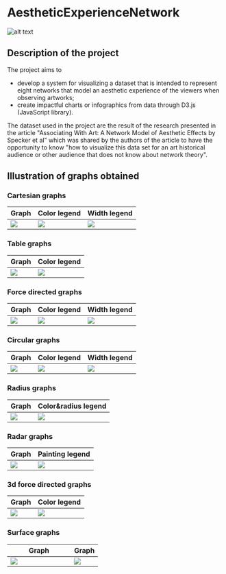 # AestheticExperienceNetwork

![alt text](https://github.com/bertonfederico/AestheticExperienceNetwork/blob/eaa98664baccc1488522df325fbf222fbaa9d960/screenshot/first_page.png)

## Description of the project
The project aims to
- develop a system for visualizing a dataset that is intended to represent eight networks that model an aesthetic experience of the viewers when observing artworks;
- create impactful charts or infographics from data through D3.js (JavaScript library).

The dataset used in the project are the result of the research presented in the article "Associating With Art: A Network Model of Aesthetic Effects by Specker et al" which was shared by the authors of the article to have the opportunity to know "how to visualize this data set for an art historical audience or other audience that does not know about network theory".

## Illustration of graphs obtained
### Cartesian graphs
<table align="center">
	<thead><tr>
		<th>Graph</th>
		<th>Color legend</th>
		<th>Width legend</th>
	</tr></thead>
	<tbody><tr>
		<td><img src="https://github.com/bertonfederico/AestheticExperienceNetwork/blob/d5c29f89259dde101c39c9b81319b43471b95b27/screenshot/graph/1_cartesianGraphs.png" /></td>
		<td><img src="https://github.com/bertonfederico/AestheticExperienceNetwork/blob/d5c29f89259dde101c39c9b81319b43471b95b27/screenshot/legend/1_0_legend.png" /></td>
		<td><img src="https://github.com/bertonfederico/AestheticExperienceNetwork/blob/d5c29f89259dde101c39c9b81319b43471b95b27/screenshot/legend/1_1_legend.png" /></td>
	</tr></tbody>
</table>


### Table graphs
<table align="center">
	<thead><tr>
		<th>Graph</th>
		<th>Color legend</th>
	</tr></thead>
	<tbody><tr>
		<td><img src="https://github.com/bertonfederico/AestheticExperienceNetwork/blob/8b44a23f9c5ace2ad0d953cf68a4805f7b9fb107/screenshot/graph/2_tableGraphs.png" /></td>
		<td><img src="https://github.com/bertonfederico/AestheticExperienceNetwork/blob/a6358d8da36717c54eca951eca3f508b54ba715b/screenshot/legend/2_legend.png" /></td>
	</tr></tbody>
</table>


### Force directed graphs
<table align="center">
	<thead><tr>
		<th>Graph</th>
		<th>Color legend</th>
		<th>Width legend</th>
	</tr></thead>
	<tbody><tr>
		<td><img src="https://github.com/bertonfederico/AestheticExperienceNetwork/blob/8b44a23f9c5ace2ad0d953cf68a4805f7b9fb107/screenshot/graph/3_forceDirectedGraphs.png" /></td>
		<td><img src="https://github.com/bertonfederico/AestheticExperienceNetwork/blob/a6358d8da36717c54eca951eca3f508b54ba715b/screenshot/legend/3_0_legend.png" /></td>
		<td><img src="https://github.com/bertonfederico/AestheticExperienceNetwork/blob/a6358d8da36717c54eca951eca3f508b54ba715b/screenshot/legend/3_1_legend.png" /></td>
	</tr></tbody>
</table>


### Circular graphs
<table align="center">
	<thead><tr>
		<th>Graph</th>
		<th>Color legend</th>
		<th>Width legend</th>
	</tr></thead>
	<tbody><tr>
		<td><img src="https://github.com/bertonfederico/AestheticExperienceNetwork/blob/8b44a23f9c5ace2ad0d953cf68a4805f7b9fb107/screenshot/graph/4_circularGraphs.png"/></td>
		<td><img src="https://github.com/bertonfederico/AestheticExperienceNetwork/blob/a6358d8da36717c54eca951eca3f508b54ba715b/screenshot/legend/4_0_legend.png"/></td>
		<td><img src="https://github.com/bertonfederico/AestheticExperienceNetwork/blob/a6358d8da36717c54eca951eca3f508b54ba715b/screenshot/legend/4_1_legend.png"/></td>
	</tr></tbody>
</table>


### Radius graphs
<table align="center">
	<thead><tr>
		<th>Graph</th>
		<th>Color&radius legend</th>
	</tr></thead>
	<tbody><tr>
		<td><img src="https://github.com/bertonfederico/AestheticExperienceNetwork/blob/8b44a23f9c5ace2ad0d953cf68a4805f7b9fb107/screenshot/graph/5_radarGraphs.png"/></td>
		<td><img src="https://github.com/bertonfederico/AestheticExperienceNetwork/blob/a6358d8da36717c54eca951eca3f508b54ba715b/screenshot/legend/5_legend.png"/></td>
	</tr></tbody>
</table>


### Radar graphs
<table align="center">
	<thead><tr>
		<th>Graph</th>
		<th>Painting legend</th>
	</tr></thead>
	<tbody><tr>
		<td><img src="https://github.com/bertonfederico/AestheticExperienceNetwork/blob/8b44a23f9c5ace2ad0d953cf68a4805f7b9fb107/screenshot/graph/6_radius%20Graphs.png"/></td>
		<td><img src="https://github.com/bertonfederico/AestheticExperienceNetwork/blob/8b44a23f9c5ace2ad0d953cf68a4805f7b9fb107/screenshot/legend/6_legend.png"/></td>
	</tr></tbody>
</table>


### 3d force directed graphs
<table align="center">
	<thead><tr>
		<th>Graph</th>
		<th>Color legend</th>
	</tr></thead>
	<tbody><tr>
		<td><img src="https://github.com/bertonfederico/AestheticExperienceNetwork/blob/8b44a23f9c5ace2ad0d953cf68a4805f7b9fb107/screenshot/graph/7_3dForceDirectedGraphs.png"/></td>
		<td><img src="https://github.com/bertonfederico/AestheticExperienceNetwork/blob/a6358d8da36717c54eca951eca3f508b54ba715b/screenshot/legend/7_legend.png"/></td>
	</tr></tbody>
</table>


### Surface graphs
<table align="center">
	<thead><tr>
		<th style="width:70%">Graph</th>
		<th style="width:30%">Graph</th>
	</tr></thead>
	<tbody><tr>
		<td><img src="https://github.com/bertonfederico/AestheticExperienceNetwork/blob/10c29ca8ddcd4e7214f0fa7831a2b8d38232edde/screenshot/graph/8_surfaceGraphs.png"/></td>
		<td><img src="https://github.com/bertonfederico/AestheticExperienceNetwork/blob/dcb54fe98daa65d6cdcc429a187f04bb898593d9/screenshot/legend/8_legend.png"/></td>
	</tr></tbody>
</table>
